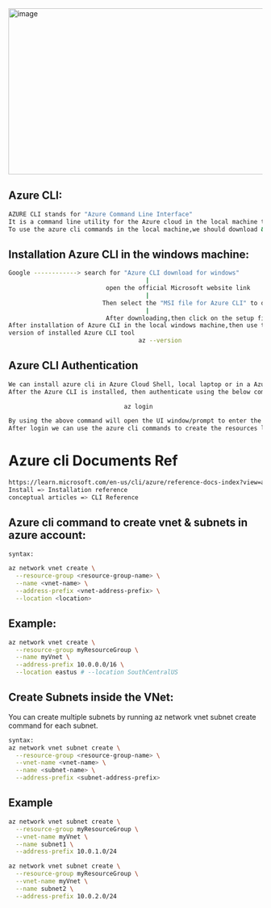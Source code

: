 
<img width="746" height="329" alt="image" src="https://github.com/user-attachments/assets/da5a56fb-9212-469b-b104-314120e7bcf2" />


## Azure CLI: 
```sh
AZURE CLI stands for "Azure Command Line Interface"
It is a command line utility for the Azure cloud in the local machine to create the infrastructure
To use the azure cli commands in the local machine,we should download & install the Azure CLI tool/software
```

## Installation Azure CLI in the windows machine:
```sh
Google ------------> search for "Azure CLI download for windows"
                                      |
                           open the official Microsoft website link
                                      |
                          Then select the "MSI file for Azure CLI" to download
                                      |
                           After downloading,then click on the setup file to install
After installation of Azure CLI in the local windows machine,then use the following command to check the
version of installed Azure CLI tool
                                    az --version
```
## Azure CLI Authentication
```sh
We can install azure cli in Azure Cloud Shell, local laptop or in a Azure VM. 
After the Azure CLI is installed, then authenticate using the below command

                                az login

By using the above command will open the UI window/prompt to enter the azure subscription credentials to login
After login we can use the azure cli commands to create the resources like vnet,subnets,vm's,Application gateways etc...
```
# Azure cli Documents Ref
```sh
https://learn.microsoft.com/en-us/cli/azure/reference-docs-index?view=azure-cli-latest
Install => Installation reference
conceptual articles => CLI Reference
```

## Azure cli command to create vnet & subnets in azure account:
```sh
syntax:

az network vnet create \
  --resource-group <resource-group-name> \
  --name <vnet-name> \
  --address-prefix <vnet-address-prefix> \
  --location <location>
```
## Example:
```sh
az network vnet create \
  --resource-group myResourceGroup \
  --name myVnet \
  --address-prefix 10.0.0.0/16 \
  --location eastus # --location SouthCentralUS
```
## Create Subnets inside the VNet:
You can create multiple subnets by running az network vnet subnet create command for each subnet.
```sh
syntax:
az network vnet subnet create \
  --resource-group <resource-group-name> \
  --vnet-name <vnet-name> \
  --name <subnet-name> \
  --address-prefix <subnet-address-prefix>
```
## Example
```sh
az network vnet subnet create \
  --resource-group myResourceGroup \
  --vnet-name myVnet \
  --name subnet1 \
  --address-prefix 10.0.1.0/24

az network vnet subnet create \
  --resource-group myResourceGroup \
  --vnet-name myVnet \
  --name subnet2 \
  --address-prefix 10.0.2.0/24
```
